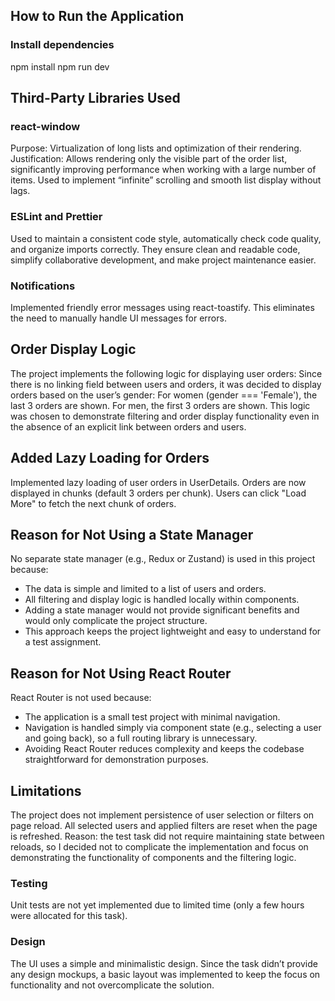 ## How to Run the Application
### Install dependencies
npm install
npm run dev

## Third-Party Libraries Used
### react-window
Purpose: Virtualization of long lists and optimization of their rendering.
Justification: Allows rendering only the visible part of the order list, significantly improving performance when working with a large number of items. Used to implement “infinite” scrolling and smooth list display without lags.

### ESLint and Prettier
Used to maintain a consistent code style, automatically check code quality, and organize imports correctly. They ensure clean and readable code, simplify collaborative development, and make project maintenance easier.

### Notifications
Implemented friendly error messages using react-toastify.
This eliminates the need to manually handle UI messages for errors.

## Order Display Logic
The project implements the following logic for displaying user orders:
Since there is no linking field between users and orders, it was decided to display orders based on the user’s gender:
For women (gender === 'Female'), the last 3 orders are shown.
For men, the first 3 orders are shown.
This logic was chosen to demonstrate filtering and order display functionality even in the absence of an explicit link between orders and users.

## Added Lazy Loading for Orders
Implemented lazy loading of user orders in UserDetails.
Orders are now displayed in chunks (default 3 orders per chunk).
Users can click "Load More" to fetch the next chunk of orders.

## Reason for Not Using a State Manager
No separate state manager (e.g., Redux or Zustand) is used in this project because:
- The data is simple and limited to a list of users and orders.
- All filtering and display logic is handled locally within components.
- Adding a state manager would not provide significant benefits and would only complicate the project structure.
- This approach keeps the project lightweight and easy to understand for a test assignment.

## Reason for Not Using React Router
React Router is not used because:
- The application is a small test project with minimal navigation.
- Navigation is handled simply via component state (e.g., selecting a user and going back), so a full routing library is unnecessary.
- Avoiding React Router reduces complexity and keeps the codebase straightforward for demonstration purposes.

## Limitations
The project does not implement persistence of user selection or filters on page reload.
All selected users and applied filters are reset when the page is refreshed.
Reason: the test task did not require maintaining state between reloads, so I decided not to complicate the implementation and focus on demonstrating the functionality of components and the filtering logic.

### Testing
Unit tests are not yet implemented due to limited time (only a few hours were allocated for this task).

### Design
The UI uses a simple and minimalistic design.
Since the task didn’t provide any design mockups, a basic layout was implemented to keep the focus on functionality and not overcomplicate the solution.